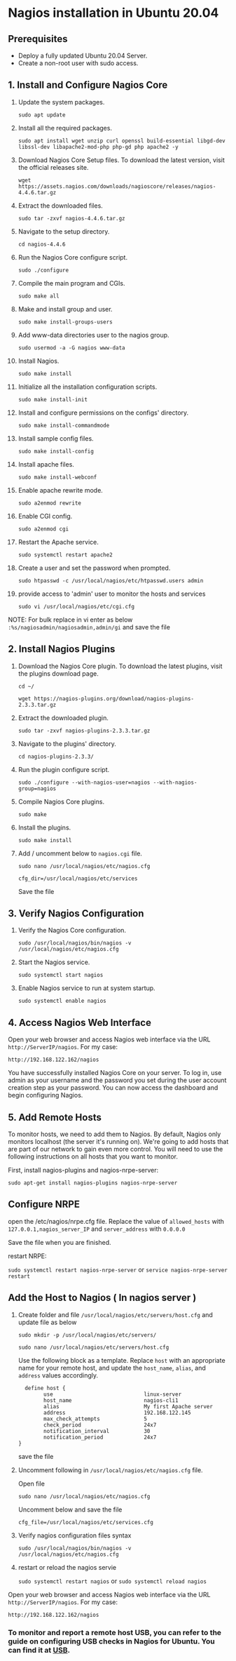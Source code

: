 # Nagios installation in Ubuntu 20.04

## Prerequisites

 - Deploy a fully updated Ubuntu 20.04 Server.
 - Create a non-root user with sudo access.

## 1. Install and Configure Nagios Core

 1. Update the system packages.

    `sudo apt update`
 
 2. Install all the required packages.

    `sudo apt install wget unzip curl openssl build-essential libgd-dev libssl-dev libapache2-mod-php php-gd php apache2 -y`
 
 3. Download Nagios Core Setup files. To download the latest version, visit the official releases site.
 
    `wget https://assets.nagios.com/downloads/nagioscore/releases/nagios-4.4.6.tar.gz`
 
 4. Extract the downloaded files.

    `sudo tar -zxvf nagios-4.4.6.tar.gz`
 
 5. Navigate to the setup directory.

    `cd nagios-4.4.6`
 
 6. Run the Nagios Core configure script.

    `sudo ./configure`
 
 7. Compile the main program and CGIs.

    `sudo make all`
 
 8. Make and install group and user.

    `sudo make install-groups-users`
 
 9. Add www-data directories user to the nagios group.

    `sudo usermod -a -G nagios www-data`
 
 10. Install Nagios. 
 
      `sudo make install`
 
 11. Initialize all the installation configuration scripts.

      `sudo make install-init`
 
 12. Install and configure permissions on the configs' directory.

      `sudo make install-commandmode`
 
 13. Install sample config files.

      `sudo make install-config`
 
 14. Install apache files.

      `sudo make install-webconf`
 
 15. Enable apache rewrite mode.

      `sudo a2enmod rewrite`
 
 16. Enable CGI config.

      `sudo a2enmod cgi`
 
 17. Restart the Apache service.

      `sudo systemctl restart apache2`
 
 18. Create a user and set the password when prompted.

      `sudo htpasswd -c /usr/local/nagios/etc/htpasswd.users admin`
 
 19. provide access to 'admin' user to monitor the hosts and services

      `sudo vi /usr/local/nagios/etc/cgi.cfg`
 
 NOTE: For bulk replace in vi enter as below `:%s/nagiosadmin/nagiosadmin,admin/gi` and save the file 

## 2. Install Nagios Plugins
 
 1. Download the Nagios Core plugin. To download the latest plugins, visit the plugins download page.

    `cd ~/`

    `wget https://nagios-plugins.org/download/nagios-plugins-2.3.3.tar.gz`

 2. Extract the downloaded plugin.

    `sudo tar -zxvf nagios-plugins-2.3.3.tar.gz`
 
 3. Navigate to the plugins' directory.

    `cd nagios-plugins-2.3.3/`
 
 4. Run the plugin configure script.

    `sudo ./configure --with-nagios-user=nagios --with-nagios-group=nagios`
 
 5. Compile Nagios Core plugins.

    `sudo make`
 
 6. Install the plugins.

    `sudo make install`
   
 7. Add / uncomment below to `nagios.cgi` file.

      `sudo nano /usr/local/nagios/etc/nagios.cfg`

      `cfg_dir=/usr/local/nagios/etc/services`

      Save the file
 
## 3. Verify Nagios Configuration
 
 1. Verify the Nagios Core configuration.

    `sudo /usr/local/nagios/bin/nagios -v /usr/local/nagios/etc/nagios.cfg`
 
 2. Start the Nagios service.

    `sudo systemctl start nagios`
 
 3. Enable Nagios service to run at system startup.

    `sudo systemctl enable nagios`
 
## 4. Access Nagios Web Interface

   Open your web browser and access Nagios web interface via the URL `http://ServerIP/nagios`. For my case:

   `http://192.168.122.162/nagios`

   You have successfully installed Nagios Core on your server. To log in, use admin as your username and the password you set during the user account creation step as your password. You can now access the dashboard and begin configuring Nagios.

## 5. Add Remote Hosts

To monitor hosts, we need to add them to Nagios. By default, Nagios only monitors localhost (the server it's running on). We're going to add hosts that are part of our network to gain even more control. You will need to use the following instructions on all hosts that you want to monitor.

First, install nagios-plugins and nagios-nrpe-server:

`sudo apt-get install nagios-plugins nagios-nrpe-server`

## Configure NRPE

open the /etc/nagios/nrpe.cfg file. Replace the value of `allowed_hosts` with `127.0.0.1,nagios_server_IP` and `server_address` with `0.0.0.0`

Save the file when you are finished.

restart NRPE:

`sudo systemctl restart nagios-nrpe-server` or `service nagios-nrpe-server restart`

## Add the Host to Nagios ( In nagios server )

 1. Create folder and file `/usr/local/nagios/etc/servers/host.cfg` and update file as below

    `sudo mkdir -p /usr/local/nagios/etc/servers/`

    `sudo nano /usr/local/nagios/etc/servers/host.cfg`

      Use the following block as a template. Replace `host` with an appropriate name for your remote host, and update the `host_name`, `alias`, and `address` values accordingly.
      
    ```
      define host {
            use                             linux-server
            host_name                       nagios-cli1
            alias                           My first Apache server
            address                         192.168.122.145
            max_check_attempts              5
            check_period                    24x7
            notification_interval           30
            notification_period             24x7
    }
    ```
    
      save the file
  2. Uncomment following in `/usr/local/nagios/etc/nagios.cfg` file.
  
      Open file

      `sudo nano /usr/local/nagios/etc/nagios.cfg`

      Uncomment below and save the file

      `cfg_file=/usr/local/nagios/etc/services.cfg`

  3. Verify nagios configuration files syntax
  
      `sudo /usr/local/nagios/bin/nagios -v /usr/local/nagios/etc/nagios.cfg`
  
  4. restart or reload the nagios servie
  
      `sudo systemctl restart nagios` or `sudo systemctl reload nagios`

Open your web browser and access Nagios web interface via the URL `http://ServerIP/nagios`. For my case:

   `http://192.168.122.162/nagios`

### To monitor and report a remote host USB, you can refer to the guide on configuring USB checks in Nagios for Ubuntu. You can find it at [USB](/Ubuntu/nagios/nagios-configuration_of_check_usb.md). 

